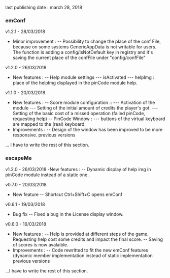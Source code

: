 last publishing date : march 28, 2018

### emConf 
v1.2.1 - 28/03/2018
-	Minor improvement :
-- 		Possibility to change the place of the conf File, because on some systems GenericAppData is not writable for users.
		The function is adding a config/isNotDefault key in registry and it's saving the current place of the confFile under
		"config/confFile"

v1.2.0 - 26/03/2018
-	New features :
-- 		Help module settings
--- 		isActivated
--- 		helpImg : place of the helpImg displayed in the pinCode module help.

v1.1.0 - 20/03/2018
- New features :
-- Score module configuration ::
--- Activation of the module
--- Setting of the initial amount of credits the player's got.
--- Setting of the basic cost of a missed operation (failed pinCode, requesting help)
-- PinCode Window :
--- buttons of the virtual keyboard are mapped to the (real) keyboard.
- Improvements :
-- Design of the window has been improved to be more responsive.
previous versions

... I have to write the rest of this section.

### escapeMe
v1.2.0 - 26/03/2018
-New features :
-- Dynamic display of help img in pinCode module instead of a static one.

 
v0.7.0 - 20/03/2018
- New feature
-- Shortcut Ctrl+Shift+C opens emConf


v0.6.1 - 19/03/2018
- Bug fix
-- Fixed a bug in the License display window.


v0.6.0 - 16/03/2018
- New features :
-- Help is provided at different steps of the game. Requesting help cost some credits
   and impact the final score.
-- Saving of scores is now avalaible.
- Improvements :
-- Code rewritted to fit the new emConf features (dynamic member implementation instead of
   static implementation
previous versions

...I have to write the rest of this section.

